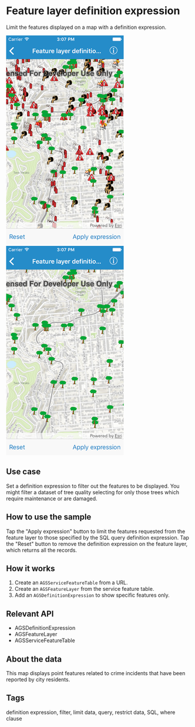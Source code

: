 # Feature layer definition expression

Limit the features displayed on a map with a definition expression.

![Map with features](feature-layer-expression-1.png)
![Map after applied expression](feature-layer-expression-2.png)

## Use case

Set a definition expression to filter out the features to be displayed. You might filter a dataset of tree quality selecting for only those trees which require maintenance or are damaged.

## How to use the sample

Tap the "Apply expression" button to limit the features requested from the feature layer to those specified by the SQL query definition expression. Tap the "Reset" button to remove the definition expression on the feature layer, which returns all the records.

## How it works

1. Create an `AGSServiceFeatureTable` from a URL.
2. Create an `AGSFeatureLayer` from the service feature table.
3. Add an `AGSDefinitionExpression` to show specific features only.

## Relevant API

* AGSDefinitionExpression
* AGSFeatureLayer
* AGSServiceFeatureTable

## About the data

This map displays point features related to crime incidents that have been reported by city residents.

## Tags

definition expression, filter, limit data, query, restrict data, SQL, where clause
